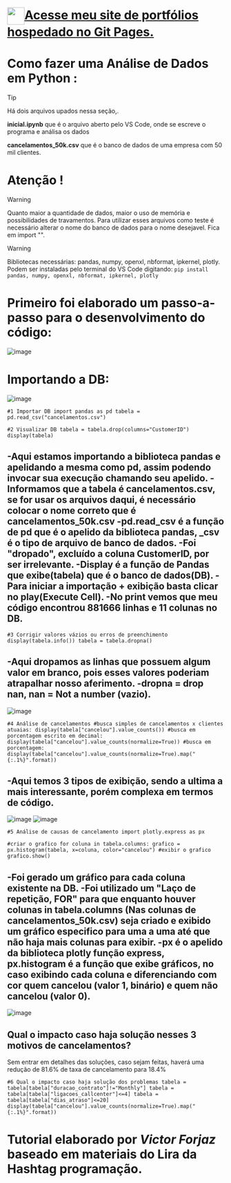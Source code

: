 <h1><a href="https://vcforjaz.github.io/Meus-Projetos/"><img align="center" width="40px" src="https://vcforjaz.github.io/Meus-Projetos/favicon.ico"></a><a href="https://vcforjaz.github.io/Meus-Projetos/"><span>Acesse meu site de portfólios hospedado no Git Pages.</span></a></h1>

# Como fazer uma Análise de Dados em Python :
> [!Tip]
> <p>Há dois arquivos upados nessa seção,.</p>
<p> <b>inicial.ipynb</b> que é o arquivo aberto pelo VS Code, onde se escreve o programa e análisa os dados </p>
<p> <b>cancelamentos_50k.csv</b> que é o banco de dados de uma empresa com 50 mil clientes.</p>
<p></p>

# Atenção !
> [!WARNING]
> Quanto maior a quantidade de dados, maior o uso de memória e possibilidades de travamentos. Para utilizar esses arquivos como teste é necessário alterar o nome do banco de dados para o nome desejavel. Fica em import "".

> [!WARNING]
> Bibliotecas necessárias: pandas, numpy, openxl, nbformat, ipkernel, plotly.
> Podem ser instaladas pelo terminal do VS Code digitando: 
`pip install pandas, numpy, openxl, nbformat, ipkernel, plotly`

# Primeiro foi elaborado um passo-a-passo para o desenvolvimento do código:
![image](https://github.com/Vcforjaz/analiseDeDadosPython/assets/148176726/ec813a62-7b63-4faf-8a5b-94c1a17cd2a3)


# Importando a DB:
![image](https://github.com/Vcforjaz/analiseDeDadosPython/assets/148176726/7c76b27d-b753-4170-9a99-f064db4914e8)

`#1 Importar DB
import pandas as pd
tabela = pd.read_csv("cancelamentos.csv")`

`#2 Visualizar DB
tabela = tabela.drop(columns="CustomerID")
display(tabela)`

-Aqui estamos importando a biblioteca pandas e apelidando a mesma como pd, assim podendo invocar sua execução chamando seu apelido.
-Informamos que a tabela é cancelamentos.csv, se for usar os arquivos daqui, é necessário colocar o nome correto que é cancelamentos_50k.csv
-pd.read_csv é a função de pd que é o apelido da biblioteca pandas, _csv é o tipo de arquivo de banco de dados.
-Foi "dropado", excluído a coluna CustomerID, por ser irrelevante.
-Display é a função de Pandas que exibe(tabela) que é o banco de dados(DB).
-Para iniciar a importação + exibição basta clicar no play(Execute Cell).
-No print vemos que meu código encontrou 881666 linhas e 11 colunas no DB.
-

`#3 Corrigir valores vázios ou erros de preenchimento
display(tabela.info())
tabela = tabela.dropna()`

-Aqui dropamos as linhas que possuem algum valor em branco, pois esses valores poderiam atrapalhar nosso aferimento.
-dropna = drop nan, nan = Not a number (vazio).
-

![image](https://github.com/Vcforjaz/analiseDeDadosPython/assets/148176726/73e9ccea-473c-4ce8-98d6-a7defe3ee1b6)

`#4 Análise de cancelamentos
#busca simples de cancelamentos x clientes atuaias:
display(tabela["cancelou"].value_counts())
#busca em porcentagem escrito em decimal:
display(tabela["cancelou"].value_counts(normalize=True))
#busca em porcentagem:
display(tabela["cancelou"].value_counts(normalize=True).map("{:.1%}".format))`

-Aqui temos 3 tipos de exibição, sendo a ultima a mais interessante, porém complexa em termos de código.
-

![image](https://github.com/Vcforjaz/analiseDeDadosPython/assets/148176726/4417f55a-8a12-41d8-a826-f556a51f4656)
![image](https://github.com/Vcforjaz/analiseDeDadosPython/assets/148176726/10111489-ca9b-4fb6-9782-c8bb3b734876)

`#5 Análise de causas de cancelamento
import plotly.express as px`

`#criar o grafico
for coluna in tabela.columns:
    grafico = px.histogram(tabela, x=coluna, color="cancelou")
    #exibir o grafico
    grafico.show()`

-Foi gerado um gráfico para cada coluna existente na DB.
-Foi utilizado um "Laço de repetição, FOR" para que enquanto houver colunas in tabela.columns (Nas colunas de cancelamentos_50k.csv) seja criado e exibido um gráfico especifico para uma a uma até que não haja mais colunas para exibir.
-px é o apelido da biblioteca plotly função express, px.histogram é a função que exibe gráficos, no caso exibindo cada coluna e diferenciando com cor quem cancelou (valor 1, binário) e quem não cancelou (valor 0).
-

![image](https://github.com/Vcforjaz/analiseDeDadosPython/assets/148176726/212b5e4d-5904-4bc0-8bf3-b098eb70ce08)
<h2>Qual o impacto caso haja solução nesses 3 motivos de cancelamentos?</h2>
Sem entrar em detalhes das soluções, caso sejam feitas, haverá uma redução de 81.6% de taxa de cancelamento para 18.4%

`#6 Qual o impacto caso haja solução dos problemas
tabela = tabela[tabela["duracao_contrato"]!="Monthly"]
tabela = tabela[tabela["ligacoes_callcenter"]<=4]
tabela = tabela[tabela["dias_atraso"]<=20]
display(tabela["cancelou"].value_counts(normalize=True).map("{:.1%}".format))`

# Tutorial elaborado por *Victor Forjaz* baseado em materiais do Lira da Hashtag programação.

